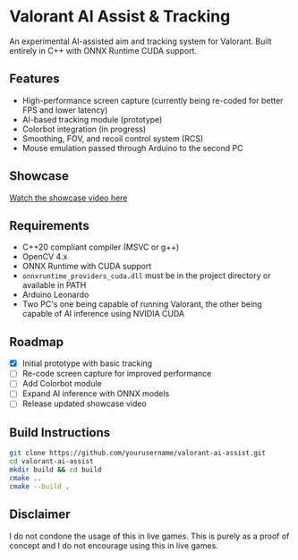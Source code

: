 # Valorant AI Assist & Tracking

An experimental AI-assisted aim and tracking system for Valorant. Built entirely in C++ with ONNX Runtime CUDA support.

## Features
- High-performance screen capture (currently being re-coded for better FPS and lower latency)
- AI-based tracking module (prototype)
- Colorbot integration (in progress)
- Smoothing, FOV, and recoil control system (RCS)
- Mouse emulation passed through Arduino to the second PC

## Showcase
[Watch the showcase video here](https://streamable.com/1y7u62)

## Requirements
- C++20 compliant compiler (MSVC or g++)
- OpenCV 4.x
- ONNX Runtime with CUDA support
- `onnxruntime_providers_cuda.dll` must be in the project directory or available in PATH
- Arduino Leonardo
- Two PC's one being capable of running Valorant, the other being capable of AI inference using NVIDIA CUDA

## Roadmap
- [x] Initial prototype with basic tracking
- [ ] Re-code screen capture for improved performance
- [ ] Add Colorbot module
- [ ] Expand AI inference with ONNX models
- [ ] Release updated showcase video

## Build Instructions
```bash
git clone https://github.com/yourusername/valorant-ai-assist.git
cd valorant-ai-assist
mkdir build && cd build
cmake ..
cmake --build .
```

## Disclaimer
I do not condone the usage of this in live games. This is purely as a proof of concept and I do not encourage using this in live games. 

